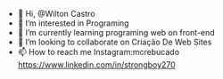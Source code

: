 - 👋 Hi, @Wilton Castro
- 👀 I’m interested in Programing 
- 🌱 I’m currently learning programing web on front-end 
- 💞️ I’m looking to collaborate on Criação De Web Sites 
- 📫 How to reach me 
Instagram:mcrebucado
https://www.linkedin.com/in/strongboy270
<!---
MRebucado/MRebucado is a ✨ special ✨ repository because its `README.md` (this file) appears on your GitHub profile.
You can click the Preview link to take a look at your changes.
--->
